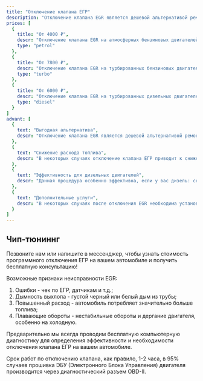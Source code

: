 ```yaml
---
title: "Отключение клапана ЕГР"
description: "Отключение клапана EGR является дешевой альтернативой ремонту этой системы, в случае возникновения ошибок Check Engine по данной системе."
prices: [
  {
    title: "От 4000 ₽",
    descr: "Отключение клапана EGR на атмосферных бензиновых двигателей",
    type: "petrol"
  },
  {
    title: "От 7800 ₽",
    descr: "Отключение клапана EGR на турбированных бензиновых двигателей",
    type: "turbo"
  },
  {
    title: "От 6000 ₽",
    descr: "Отключение клапана EGR на турбированных дизельных двигателей",
    type: "diesel"
  }
]
advant: [
  {
    text: "Выгодная альтернатива", 
    descr: "Отключение клапана EGR является дешевой альтернативой ремонту этой системы, в случае возникновения ошибок Check Engine по данной системе."
  },
  {
    text: "Снижение расхода топлива", 
    descr: "В некоторых случаях отключение клапана ЕГР приводит к снижению расхода топлива за счет корректировки топливной смеси (вместо выхлопных газов во впуск поступает большее количество кислорода)."
  },
  {
    text: "Эффективность для дизельных двигателей", 
    descr: "Данная процедура особенно эффективна, если у вас дизель: снижается поступление во впускную систему дизельных двигателей сажи, которая забивает каналы в коллекторе и головке цилиндров, вызывая ускоренный износ поршневых колец."
  },
  {
    text: "Дополнительные услуги", 
    descr: "В некоторых случаях после отключения EGR необходима установка физической заглушки в его канал, в некоторых - достаточно просто снять разъем EGR для того, чтобы заслонка клапана осталась в закрытом положении. Иногда его стоит удалить целиком. Зачастую, можно заглушить и отключить клапан ЕГР без механического вмешательства в конструкцию двигателя автомобиля."
  }
]
---
```


## Чип-тюниннг

Позвоните нам или напишите в мессенджер, чтобы узнать стоимость программного отключения ЕГР на вашем автомобиле и получить бесплатную консультацию!

Возможные признаки неисправности EGR:

1. Ошибки - чек по ЕГР, датчикам и т.д.;
2. Дымность выхлопа - густой черный или белый дым из трубы;
3. Повышенный расход - автомобиль потребляет значительно больше топлива;
4. Плавающие обороты - нестабильные обороты и дергание двигателя, особенно на холодную.

Предварительно мы всегда проводим бесплатную компьютерную диагностику для определения эффективности и необходимости отключения клапана ЕГР на вашем автомобиле.

Срок работ по отключению клапана, как правило, 1-2 часа, в 95% случаев прошивка ЭБУ (Электронного Блока Управления) двигателя производится через диагностический разъем OBD-II.